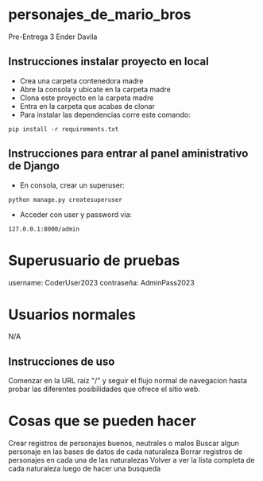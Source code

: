 # personajes_de_mario_bros
Pre-Entrega 3 Ender Davila

## Instrucciones instalar proyecto en local
+ Crea una carpeta contenedora madre
+ Abre la consola y ubicate en la carpeta madre
+ Clona este proyecto en la carpeta madre
+ Entra en la carpeta que acabas de clonar
+ Para instalar las dependencias corre este comando:

```
pip install -r requirements.txt
```

## Instrucciones para entrar al panel aministrativo de Django
+ En consola, crear un superuser:
```
python manage.py createsuperuser
```
+ Acceder con user y password via:
```
127.0.0.1:8000/admin
```

# Superusuario de pruebas
username: CoderUser2023
contraseña: AdminPass2023

# Usuarios normales
N/A

## Instrucciones de uso
Comenzar en la URL raiz "/" y seguir el flujo normal de navegacion hasta probar las diferentes posibilidades que ofrece el sitio web.

# Cosas que se pueden hacer
Crear registros de personajes buenos, neutrales o malos
Buscar algun personaje en las bases de datos de cada naturaleza
Borrar registros de personajes en cada una de las naturalezas
Volver a ver la lista completa de cada naturaleza luego de hacer una busqueda
